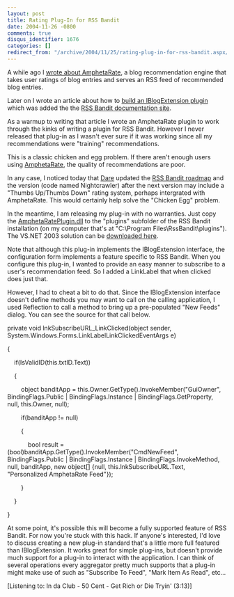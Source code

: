```yaml
---
layout: post
title: Rating Plug-In for RSS Bandit
date: 2004-11-26 -0800
comments: true
disqus_identifier: 1676
categories: []
redirect_from: "/archive/2004/11/25/rating-plug-in-for-rss-bandit.aspx/"
---
```


A while ago I [wrote about
AmphetaRate](http://haacked.com/archive/2004/05/07/412.aspx), a blog
recommendation engine that takes user ratings of blog entries and serves
an RSS feed of recommended blog entries.

Later on I wrote an article about how to [build an IBlogExtension
plugin](http://haacked.com/archive/2004/06/19/651.aspx) which was added
the the [RSS Bandit documentation site](http://www.rssbandit.org/docs/).

As a warmup to writing that article I wrote an AmphetaRate plugin to
work through the kinks of writing a plugin for RSS Bandit. However I
never released that plug-in as I wasn't ever sure if it was working
since all my recommendations were "training" recommendations.

This is a classic chicken and egg problem. If there aren't enough users
using [AmphetaRate](http://spoon.lunarpages.com/amphetarate/index.php?),
the quality of recommendations are poor.

In any case, I noticed today that
[Dare](http://www.25hoursaday.com/weblog/) updated the [RSS Bandit
roadmap](http://www.rssbandit.org/ow.asp?RoadMap) and the version (code
named Nightcrawler) after the next version may include a "Thumbs
Up/Thumbs Down" rating system, perhaps intergrated with AmphetaRate.
This would certainly help solve the "Chicken Egg" problem.

In the meantime, I am releasing my plug-in with no warranties. Just copy
the
[AmphetaRatePlugin.dll](http://haacked.com/code/AmphetaRatePlugin.zip)
to the "plugins" subfolder of the RSS Bandit installation (on my
computer that's at "C:\\Program Files\\RssBandit\\plugins"). The VS.NET
2003 solution can be [downloaded
here](http://haacked.com/code/AmphetaRatePluginSolution.zip).

Note that although this plug-in implements the IBlogExtension interface,
the configuration form implements a feature specific to RSS Bandit. When
you configure this plug-in, I wanted to provide an easy manner to
subscribe to a user's recommendation feed. So I added a LinkLabel that
when clicked does just that.

However, I had to cheat a bit to do that. Since the IBlogExtension
interface doesn't define methods you may want to call on the calling
application, I used Reflection to call a method to bring up a
pre-populated "New Feeds" dialog. You can see the source for that call
below.

private void lnkSubscribeURL\_LinkClicked(object sender,
System.Windows.Forms.LinkLabelLinkClickedEventArgs e)

{

    if(IsValidID(this.txtID.Text))

    {

        object banditApp = this.Owner.GetType().InvokeMember("GuiOwner",
BindingFlags.Public | BindingFlags.Instance | BindingFlags.GetProperty,
null, this.Owner, null);

        if(banditApp != null)

        {

            bool result =
(bool)banditApp.GetType().InvokeMember("CmdNewFeed", BindingFlags.Public
| BindingFlags.Instance | BindingFlags.InvokeMethod, null, banditApp,
new object[] {null, this.lnkSubscribeURL.Text, "Personalized AmphetaRate
Feed"});

        }

    }

}

At some point, it's possible this will become a fully supported feature
of RSS Bandit. For now you're stuck with this hack. If anyone's
interested, I'd love to discuss creating a new plug-in standard that's a
little more full featured than IBlogExtension. It works great for simple
plug-ins, but doesn't provide much support for a plug-in to interact
with the application. I can think of several operations every aggregator
pretty much supports that a plug-in might make use of such as "Subscribe
To Feed", "Mark Item As Read", etc...

[Listening to: In da Club - 50 Cent - Get Rich or Die Tryin' (3:13)]

